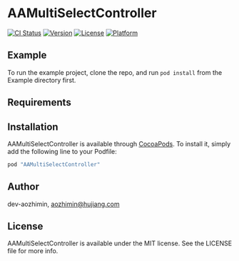 # AAMultiSelectController

[![CI Status](http://img.shields.io/travis/dev-aozhimin/AAMultiSelectController.svg?style=flat)](https://travis-ci.org/dev-aozhimin/AAMultiSelectController)
[![Version](https://img.shields.io/cocoapods/v/AAMultiSelectController.svg?style=flat)](http://cocoapods.org/pods/AAMultiSelectController)
[![License](https://img.shields.io/cocoapods/l/AAMultiSelectController.svg?style=flat)](http://cocoapods.org/pods/AAMultiSelectController)
[![Platform](https://img.shields.io/cocoapods/p/AAMultiSelectController.svg?style=flat)](http://cocoapods.org/pods/AAMultiSelectController)

## Example

To run the example project, clone the repo, and run `pod install` from the Example directory first.

## Requirements

## Installation

AAMultiSelectController is available through [CocoaPods](http://cocoapods.org). To install
it, simply add the following line to your Podfile:

```ruby
pod "AAMultiSelectController"
```

## Author

dev-aozhimin, aozhimin@hujiang.com

## License

AAMultiSelectController is available under the MIT license. See the LICENSE file for more info.
